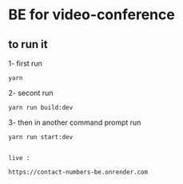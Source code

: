 # BE for video-conference

## to run it
1- first run

    yarn

2- secont run

    yarn run build:dev

3- then in another command prompt run

    yarn run start:dev


    live : 

    https://contact-numbers-be.onrender.com